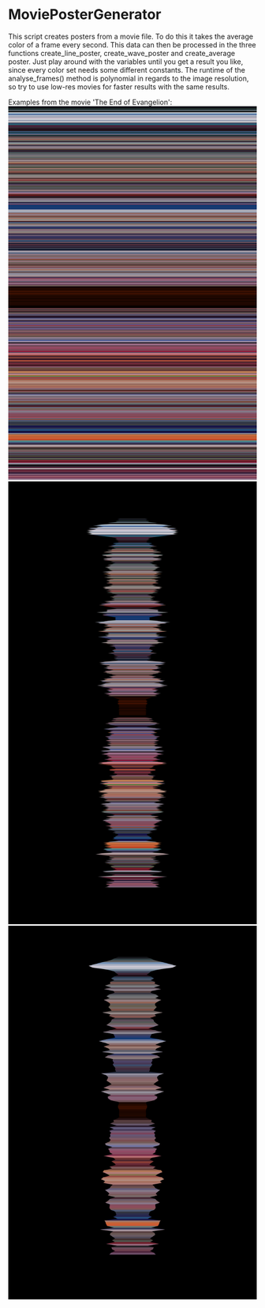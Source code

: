 # MoviePosterGenerator

This script creates posters from a movie file. To do this it takes the average color of a frame every second.
This data can then be processed in the three functions create_line_poster, create_wave_poster and create_average poster.
Just play around with the variables until you get a result you like, since every color set needs some different constants.
The runtime of the analyse_frames() method is polynomial in regards to the image resolution, so try to use low-res movies for faster results with the same results.

Examples from the movie 'The End of Evangelion':
![barcode](/Examples/barcode.png)
![wave](/Examples/wave.png)
![average](/Examples/average.png)

